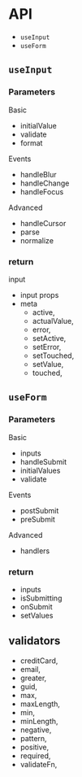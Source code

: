 # API

- `useInput`
- `useForm`

## `useInput`

### Parameters

Basic

- initialValue
- validate
- format

Events

- handleBlur
- handleChange
- handleFocus

Advanced

- handleCursor
- parse
- normalize

### return

input

- input props
- meta
  - active,
  - actualValue,
  - error,
  - setActive,
  - setError,
  - setTouched,
  - setValue,
  - touched,

## `useForm`

### Parameters

Basic

- inputs
- handleSubmit
- initialValues
- validate

Events

- postSubmit
- preSubmit

Advanced

- handlers

### return

- inputs
- isSubmitting
- onSubmit
- setValues

## validators

- creditCard,
- email,
- greater,
- guid,
- max,
- maxLength,
- min,
- minLength,
- negative,
- pattern,
- positive,
- required,
- validateFn,
